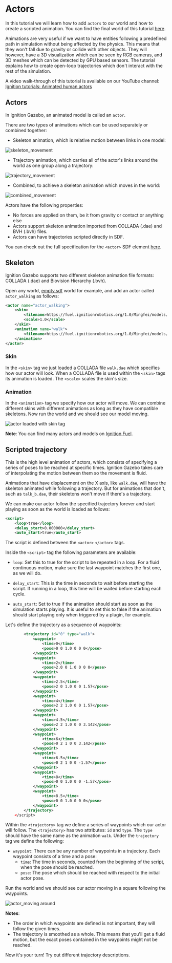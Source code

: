 # Actors

In this tutorial we will learn how to add `actors` to our world and how to create a scripted animation.
You can find the final world of this tutorial [here](actor_demo.sdf).

Animations are very useful if we want to have entities following a predefined path in simulation without being affected by the physics. This means that they won't fall due to gravity or collide with other objects. They will however, have a 3D visualization which can be seen by RGB cameras, and 3D meshes which can be detected by GPU based sensors. The tutorial explains how to create open-loop trajectories which don't interact with the rest of the simulation.

A video walk-through of this tutorial is available on our YouTube channel: [Ignition tutorials: Animated human actors](https://youtu.be/1VZexw67a2o)

## Actors

In Ignition Gazebo, an animated model is called an `actor`.

There are two types of animations which can be used separately or combined together:

* Skeleton animation, which is relative motion between links in one model:

![skeleton_movement](tutorials/actors/skeleton_movement.gif)

* Trajectory animation, which carries all of the actor's links around the world as one group along a trajectory:

![trajectory_movement](tutorials/actors/trajectory_movement.gif)

* Combined, to achieve a skeleton animation which moves in the world:

![combined_movement](tutorials/actors/combined_movement.gif)

Actors have the following properties:

* No forces are applied on them, be it from gravity or contact or anything else
* Actors support skeleton animation imported from COLLADA (.dae) and BVH (.bvh) files.
* Actors can have trajectories scripted directly in SDF.

You can check out the full specification for the `<actor>` SDF element
[here](http://sdformat.org/spec?ver=1.7&elem=actor).

## Skeleton

Ignition Gazebo supports two different skeleton animation file formats: COLLADA (.dae) and Biovision Hierarchy (.bvh).

Open any world, [empty.sdf](https://raw.githubusercontent.com/ignitionrobotics/ign-gazebo/master/examples/worlds/empty.sdf) world
for example, and add an actor called `actor_walking` as follows:

```xml
<actor name="actor_walking">
    <skin>
        <filename>https://fuel.ignitionrobotics.org/1.0/Mingfei/models/actor/tip/files/meshes/walk.dae</filename>
        <scale>1.0</scale>
    </skin>
    <animation name="walk">
        <filename>https://fuel.ignitionrobotics.org/1.0/Mingfei/models/actor/tip/files/meshes/walk.dae</filename>
    </animation>
</actor>
```

### Skin

In the `<skin>` tag we just loaded a COLLADA file `walk.dae` which specifies how our actor will look. When a COLLADA file is used within the `<skin>` tags its animation is loaded. The `<scale>` scales the skin's size.

### Animation

In the `<animation>` tag we specify how our actor will move. We can combine different skins with different animations as long as they have compatible skeletons. Now run the world and we should see our model moving.

![actor loaded with skin tag](tutorials/actors/actor_skin.gif)

**Note**: You can find many actors and models on [Ignition Fuel](https://app.ignitionrobotics.org/fuel).

## Scripted trajectory

This is the high level animation of actors, which consists of specifying a series of poses to be reached at specific times. Ignition Gazebo takes care of interpolating the motion between them so the movement is fluid.

Animations that have displacement on the X axis, like `walk.dae`, will have the skeleton animated while following a trajectory. But for animations that don't, such as `talk_b.dae`, their skeletons won't move if there's a trajectory.

We can make our actor follow the specified trajectory forever and start playing as soon as the world is loaded as follows:

```xml
<script>
    <loop>true</loop>
    <delay_start>0.000000</delay_start>
    <auto_start>true</auto_start>
```

The script is defined between the `<actor>` `</actor>` tags.

Inside the `<script>` tag the following parameters are available:

* `loop`: Set this to true for the script to be repeated in a loop. For a fluid continuous motion, make sure the last waypoint matches the first one, as we will do.

* `delay_start`: This is the time in seconds to wait before starting the script. If running in a loop, this time will be waited before starting each cycle.

* `auto_start`: Set to true if the animation should start as soon as the simulation starts playing. It is useful to set this to false if the animation should start playing only when triggered by a plugin, for example.

Let's define the trajectory as a sequence of waypoints:

```xml
        <trajectory id="0" type="walk">
            <waypoint>
                <time>0</time>
                <pose>0 0 1.0 0 0 0</pose>
            </waypoint>
            <waypoint>
                <time>2</time>
                <pose>2.0 0 1.0 0 0 0</pose>
            </waypoint>
            <waypoint>
                <time>2.5</time>
                <pose>2 0 1.0 0 0 1.57</pose>
            </waypoint>
            <waypoint>
                <time>4</time>
                <pose>2 2 1.0 0 0 1.57</pose>
            </waypoint>
            <waypoint>
                <time>4.5</time>
                <pose>2 2 1.0 0 0 3.142</pose>
            </waypoint>
            <waypoint>
                <time>6</time>
                <pose>0 2 1 0 0 3.142</pose>
            </waypoint>
            <waypoint>
                <time>6.5</time>
                <pose>0 2 1 0 0 -1.57</pose>
            </waypoint>
            <waypoint>
                <time>8</time>
                <pose>0 0 1.0 0 0 -1.57</pose>
            </waypoint>
            <waypoint>
                <time>8.5</time>
                <pose>0 0 1.0 0 0 0</pose>
            </waypoint>
        </trajectory>
    </script>
```

Within the `<trajectory>` tag we define a series of waypoints which our actor will follow. The `<trajectory>` has two attributes: `id` and `type`. The `type` should have the same name as the animation `walk`. Under the `trajectory` tag we define the following:

* `waypoint`: There can be any number of waypoints in a trajectory. Each waypoint consists of a time and a pose:
    * `time`: The time in seconds, counted from the beginning of the script, when the pose should be reached.
    * `pose`: The pose which should be reached with respect to the initial actor pose.

Run the world and we should see our actor moving in a square following the waypoints.

![actor_moving around](tutorials/actors/actor_demo.gif)

**Notes**:

* The order in which waypoints are defined is not important, they will follow the given times.
* The trajectory is smoothed as a whole. This means that you'll get a fluid motion, but the exact poses contained in the waypoints might not be reached.

Now it's your turn! Try out different trajectory descriptions.
